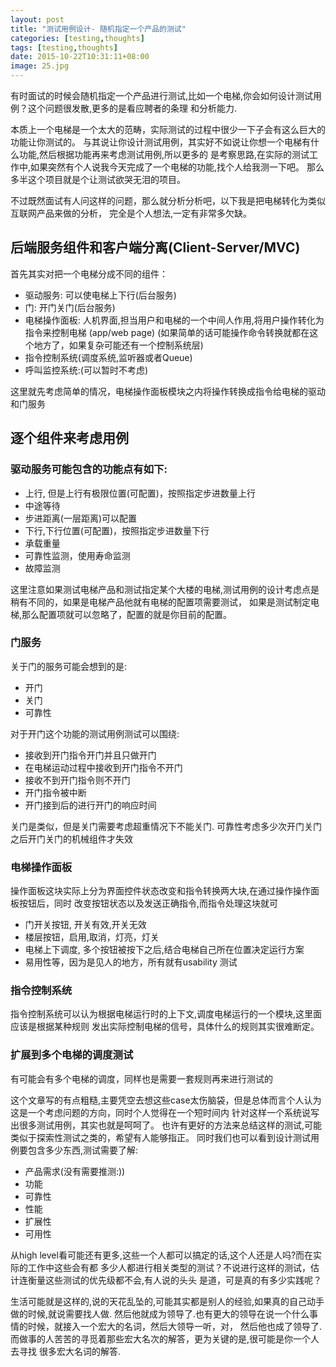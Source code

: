 ```yaml
---
layout: post
title: "测试用例设计- 随机指定一个产品的测试"
categories: [testing,thoughts]
tags: [testing,thoughts]
date: 2015-10-22T10:31:11+08:00
image: 25.jpg
---
```


有时面试的时候会随机指定一个产品进行测试,比如一个电梯,你会如何设计测试用例？这个问题很发散,更多的是看应聘者的条理
和分析能力.

本质上一个电梯是一个太大的范畴，实际测试的过程中很少一下子会有这么巨大的功能让你测试的。
与其说让你设计测试用例，其实好不如说让你想一个电梯有什么功能,然后根据功能再来考虑测试用例,所以更多的
是考察思路,在实际的测试工作中,如果突然有个人说我今天完成了一个电梯的功能,找个人给我测一下吧。
那么多半这个项目就是个让测试欲哭无泪的项目。

不过既然面试有人问这样的问题，那么就分析分析吧，以下我是把电梯转化为类似互联网产品来做的分析，
完全是个人想法,一定有非常多欠缺。

## 后端服务组件和客户端分离(Client-Server/MVC)

首先其实对把一个电梯分成不同的组件：

- 驱动服务: 可以使电梯上下行(后台服务)
- 门: 开门关门(后台服务)
- 电梯操作面板: 人机界面,担当用户和电梯的一个中间人作用,将用户操作转化为指令来控制电梯 (app/web page)
  (如果简单的话可能操作命令转换就都在这个地方了，如果复杂可能还有一个控制系统层)
- 指令控制系统(调度系统,监听器或者Queue)
- 呼叫监控系统:(可以暂时不考虑)

这里就先考虑简单的情况，电梯操作面板模块之内将操作转换成指令给电梯的驱动和门服务

## 逐个组件来考虑用例
### 驱动服务可能包含的功能点有如下:

- 上行, 但是上行有极限位置(可配置)，按照指定步进数量上行
- 中途等待
- 步进距离(一层距离)可以配置
- 下行,下行位置(可配置)，按照指定步进数量下行
- 承载重量
- 可靠性监测，使用寿命监测
- 故障监测

这里注意如果测试电梯产品和测试指定某个大楼的电梯,测试用例的设计考虑点是稍有不同的，如果是电梯产品他就有电梯的配置项需要测试，
如果是测试制定电梯,那么配置项就可以忽略了，配置的就是你目前的配置。

### 门服务

关于门的服务可能会想到的是:

- 开门
- 关门
- 可靠性

对于开门这个功能的测试用例测试可以围绕:

- 接收到开门指令开门并且只做开门
- 在电梯运动过程中接收到开门指令不开门
- 接收不到开门指令则不开门
- 开门指令被中断
- 开门接到后的进行开门的响应时间

关门是类似，但是关门需要考虑超重情况下不能关门.
可靠性考虑多少次开门关门之后开门关门的机械组件才失效

### 电梯操作面板
操作面板这块实际上分为界面控件状态改变和指令转换两大块,在通过操作操作面板按钮后，同时
改变按钮状态以及发送正确指令,而指令处理这块就可
- 门开关按钮, 开关有效,开关无效
- 楼层按钮，启用,取消，灯亮，灯关
- 电梯上下调度, 多个按钮被按下之后,结合电梯自己所在位置决定运行方案
- 易用性等，因为是见人的地方，所有就有usability 测试

### 指令控制系统
指令控制系统可以认为根据电梯运行时的上下文,调度电梯运行的一个模块,这里面应该是根据某种规则
发出实际控制电梯的信号，具体什么的规则其实很难断定。

### 扩展到多个电梯的调度测试
有可能会有多个电梯的调度，同样也是需要一套规则再来进行测试的

这个文章写的有点粗糙,主要凭空去想这些case太伤脑袋，但是总体而言个人认为这是一个考虑问题的方向，同时个人觉得在一个短时间内
针对这样一个系统说写出很多测试用例，其实也就是呵呵了。
也许有更好的方法来总结这样的测试,可能类似于探索性测试之类的，希望有人能够指正。
同时我们也可以看到设计测试用例要包含多少东西,测试需要了解:

- 产品需求(没有需要推测:))
- 功能
- 可靠性
- 性能
- 扩展性
- 可用性

从high level看可能还有更多,这些一个人都可以搞定的话,这个人还是人吗?而在实际的工作中这些会有都
多少人都进行相关类型的测试？不说进行这样的测试，估计连衡量这些测试的优先级都不会,有人说的头头
是道，可是真的有多少实践呢？

生活可能就是这样的,说的天花乱坠的,可能其实都是别人的经验,如果真的自己动手做的时候,就说需要找人做.
然后他就成为领导了.也有更大的领导在说一个什么事情的时候，就接入一个宏大的名词，然后大领导一听，对，
然后他也成了领导了. 而做事的人苦苦的寻觅着那些宏大名次的解答，更为关键的是,很可能是你一个人去寻找
很多宏大名词的解答.
